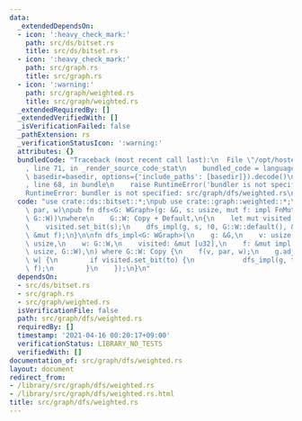 ```yaml
---
data:
  _extendedDependsOn:
  - icon: ':heavy_check_mark:'
    path: src/ds/bitset.rs
    title: src/ds/bitset.rs
  - icon: ':heavy_check_mark:'
    path: src/graph.rs
    title: src/graph.rs
  - icon: ':warning:'
    path: src/graph/weighted.rs
    title: src/graph/weighted.rs
  _extendedRequiredBy: []
  _extendedVerifiedWith: []
  _isVerificationFailed: false
  _pathExtension: rs
  _verificationStatusIcon: ':warning:'
  attributes: {}
  bundledCode: "Traceback (most recent call last):\n  File \"/opt/hostedtoolcache/Python/3.9.4/x64/lib/python3.9/site-packages/onlinejudge_verify/documentation/build.py\"\
    , line 71, in _render_source_code_stat\n    bundled_code = language.bundle(stat.path,\
    \ basedir=basedir, options={'include_paths': [basedir]}).decode()\n  File \"/opt/hostedtoolcache/Python/3.9.4/x64/lib/python3.9/site-packages/onlinejudge_verify/languages/user_defined.py\"\
    , line 68, in bundle\n    raise RuntimeError('bundler is not specified: {}'.format(path.as_posix()))\n\
    RuntimeError: bundler is not specified: src/graph/dfs/weighted.rs\n"
  code: "use crate::ds::bitset::*;\npub use crate::graph::weighted::*;\n\n/// f: (v,\
    \ par, w)\npub fn dfs<G: WGraph>(g: &G, s: usize, mut f: impl FnMut(usize, usize,\
    \ G::W))\nwhere\n    G::W: Copy + Default,\n{\n    let mut visited = new_bitset(g.len());\n\
    \    visited.set_bit(s);\n    dfs_impl(g, s, !0, G::W::default(), &mut visited,\
    \ &mut f);\n}\n\nfn dfs_impl<G: WGraph>(\n    g: &G,\n    v: usize,\n    par:\
    \ usize,\n    w: G::W,\n    visited: &mut [u32],\n    f: &mut impl FnMut(usize,\
    \ usize, G::W),\n) where G::W: Copy {\n    f(v, par, w);\n    g.adj_w(v, |to,\
    \ w| {\n        if visited.set_bit(to) {\n            dfs_impl(g, to, v, w, visited,\
    \ f);\n        }\n    });\n}\n"
  dependsOn:
  - src/ds/bitset.rs
  - src/graph.rs
  - src/graph/weighted.rs
  isVerificationFile: false
  path: src/graph/dfs/weighted.rs
  requiredBy: []
  timestamp: '2021-04-16 00:20:17+09:00'
  verificationStatus: LIBRARY_NO_TESTS
  verifiedWith: []
documentation_of: src/graph/dfs/weighted.rs
layout: document
redirect_from:
- /library/src/graph/dfs/weighted.rs
- /library/src/graph/dfs/weighted.rs.html
title: src/graph/dfs/weighted.rs
---
```


